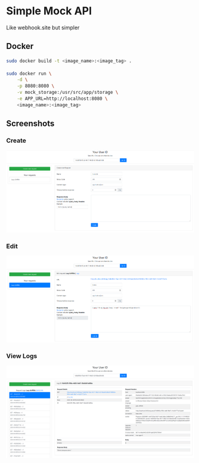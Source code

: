 # Simple Mock API

Like webhook.site but simpler

## Docker

```bash
sudo docker build -t <image_name>:<image_tag> .

sudo docker run \
    -d \
    -p 8080:8080 \
    -v mock_storage:/usr/src/app/storage \
    -e APP_URL=http://localhost:8080 \
    <image_name>:<image_tag>

```


## Screenshots

### Create
![Create](screenshots/create.png?raw=true "Create")

### Edit
![Edit](screenshots/edit.png?raw=true "Edit")

### View Logs
![View Logs](screenshots/logs.png?raw=true "View Logs")
